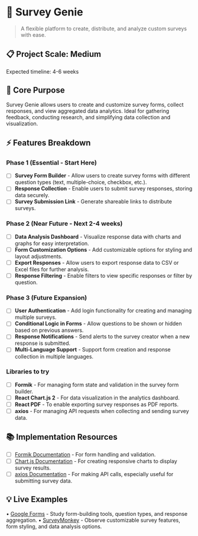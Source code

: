 # 🎯 Survey Genie
> A flexible platform to create, distribute, and analyze custom surveys with ease.

## 📋 Project Scale: Medium
Expected timeline: 4-6 weeks

## 🎯 Core Purpose
Survey Genie allows users to create and customize survey forms, collect responses, and view aggregated data analytics. Ideal for gathering feedback, conducting research, and simplifying data collection and visualization.

## ⚡ Features Breakdown

### Phase 1 (Essential - Start Here)
- [ ] **Survey Form Builder** - Allow users to create survey forms with different question types (text, multiple-choice, checkbox, etc.).
- [ ] **Response Collection** - Enable users to submit survey responses, storing data securely.
- [ ] **Survey Submission Link** - Generate shareable links to distribute surveys.

### Phase 2 (Near Future - Next 2-4 weeks)
- [ ] **Data Analysis Dashboard** - Visualize response data with charts and graphs for easy interpretation.
- [ ] **Form Customization Options** - Add customizable options for styling and layout adjustments.
- [ ] **Export Responses** - Allow users to export response data to CSV or Excel files for further analysis.
- [ ] **Response Filtering** - Enable filters to view specific responses or filter by question.

### Phase 3 (Future Expansion)
- [ ] **User Authentication** - Add login functionality for creating and managing multiple surveys.
- [ ] **Conditional Logic in Forms** - Allow questions to be shown or hidden based on previous answers.
- [ ] **Response Notifications** - Send alerts to the survey creator when a new response is submitted.
- [ ] **Multi-Language Support** - Support form creation and response collection in multiple languages.

### Libraries to try
- [ ] **Formik** - For managing form state and validation in the survey form builder.
- [ ] **React Chart.js 2** - For data visualization in the analytics dashboard.
- [ ] **React PDF** - To enable exporting survey responses as PDF reports.
- [ ] **axios** - For managing API requests when collecting and sending survey data.

## 📚 Implementation Resources
- [ ] [Formik Documentation](https://formik.org/docs/overview) - For form handling and validation.
- [ ] [Chart.js Documentation](https://www.chartjs.org/docs/latest/) - For creating responsive charts to display survey results.
- [ ] [axios Documentation](https://axios-http.com/docs/intro) - For making API calls, especially useful for submitting survey data.

## 💡 Live Examples
• [Google Forms](https://forms.google.com/) - Study form-building tools, question types, and response aggregation.
• [SurveyMonkey](https://www.surveymonkey.com/) - Observe customizable survey features, form styling, and data analysis options.